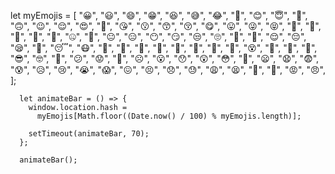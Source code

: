let myEmojis = [
        "😀",
        "😃",
        "😄",
        "😁",
        "😆",
        "😅",
        "😂",
        "🤣",
        "😊",
        "😇",
        "🙂",
        "🙃",
        "😉",
        "😌",
        "😍",
        "🥰",
        "😘",
        "😗",
        "😙",
        "😚",
        "😋",
        "😛",
        "😜",
        "😝",
        "🤑",
        "🤗",
        "🤭",
        "🤫",
        "🤔",
        "🤐",
        "🤨",
        "😐",
        "😑",
        "😶",
        "😏",
        "😒",
        "🙄",
        "😬",
        "🤥",
        "😌",
        "😔",
        "😪",
        "🤤",
        "😴",
        "😷",
        "🤒",
        "🤕",
        "🤢",
        "🤮",
        "🤧",
        "🥵",
        "🥶",
        "🥴",
        "😵",
        "🤯",
        "🤠",
        "🥳",
        "😎",
        "🤓",
        "🧐",
        "😕",
        "😟",
        "🙁",
        "☹️",
        "😮",
        "😯",
        "😲",
        "😳",
        "🥺",
        "😦",
        "😧",
        "😨",
        "😰",
        "😥",
        "😢",
        "😭",
        "😱",
        "😖",
        "😣",
        "😞",
        "😓",
        "😩",
        "😫",
        "🥱",
        "😤",
        "😡",
        "😠",
      ];

      let animateBar = () => {
        window.location.hash =
          myEmojis[Math.floor((Date.now() / 100) % myEmojis.length)];

        setTimeout(animateBar, 70);
      };

      animateBar();